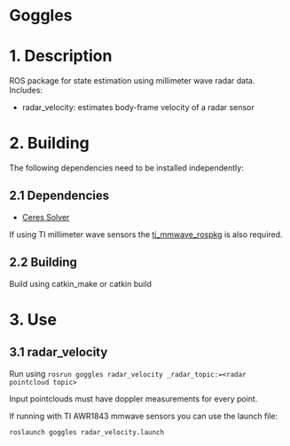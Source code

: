 Goggles
=======

# 1. Description

ROS package for state estimation using millimeter wave radar data. Includes:
 - radar\_velocity: estimates body-frame velocity of a radar sensor

# 2. Building
The following dependencies need to be installed independently:

## 2.1 Dependencies
 - [Ceres Solver](https://ceres-solver.org/installation.html)

If using TI millimeter wave sensors the [ti\_mmwave\_rospkg](https://github.com/arpg/ti_mmwave_rospkg) is also required.

## 2.2 Building

Build using catkin\_make or catkin build

# 3. Use

## 3.1 radar\_velocity

Run using ```rosrun goggles radar_velocity _radar_topic:=<radar pointcloud topic>```

Input pointclouds must have doppler measurements for every point.

If running with TI AWR1843 mmwave sensors you can use the launch file:

```roslaunch goggles radar_velocity.launch```
